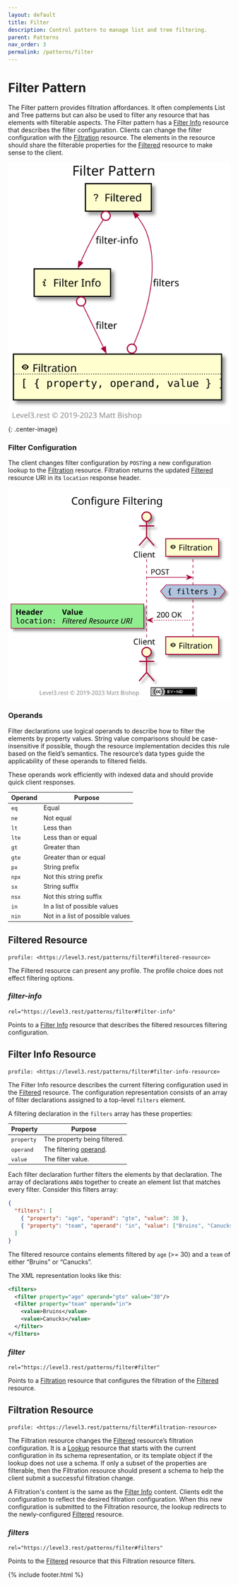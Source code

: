 ```yaml
---
layout: default
title: Filter
description: Control pattern to manage list and tree filtering.
parent: Patterns
nav_order: 3
permalink: /patterns/filter
---
```

# Filter Pattern

The Filter pattern provides filtration affordances. It often complements List and Tree patterns but can also be used to filter any resource that has elements with filterable aspects. The Filter pattern has a [Filter Info](#filter-info-resource) resource that describes the filter configuration. Clients can change the filter configuration with the [Filtration](#filtration-resource) resource. The elements in the resource should share the filterable properties for the [Filtered](#filtered-resource) resource to make sense to the client.

![](filter/relations.svg){: .center-image}

### Filter Configuration

The client changes filter configuration by `POST`ing a new configuration lookup to the [Filtration](#filtration-resource) resource. Filtration returns the updated [Filtered](#filtered-resource) resource URI in its `location` response header.

![](filter/interactions.svg)

### Operands

Filter declarations use logical operands to describe how to filter the elements by property values. String value comparisons should be case-insensitive if possible, though the resource implementation decides this rule based on the field’s semantics. The resource’s data types guide the applicability of these operands to filtered fields.

These operands work efficiently with indexed data and should provide quick client responses.

| Operand | Purpose                          |
|---------|----------------------------------|
| `eq`    | Equal                            |
| `ne`    | Not equal                        |
| `lt`    | Less than                        |
| `lte`   | Less than or equal               |
| `gt`    | Greater than                     |
| `gte`   | Greater than or equal            |
| `px`    | String prefix                    |
| `npx`   | Not this string prefix           |
| `sx`    | String suffix                    |
| `nsx`   | Not this string suffix           |
| `in`    | In a list of possible values     |
| `nin`   | Not in a list of possible values |

## Filtered Resource

```
profile: <https://level3.rest/patterns/filter#filtered-resource>
```

The Filtered resource can present any profile. The profile choice does not effect filtering options.

### *filter-info*

```
rel="https://level3.rest/patterns/filter#filter-info"
```

Points to a [Filter Info](#filter-info-resource) resource that describes the filtered resources filtering configuration.

## Filter Info Resource

```
profile: <https://level3.rest/patterns/filter#filter-info-resource>
```

The Filter Info resource describes the current filtering configuration used in the [Filtered](#filtered-resource) resource. The configuration representation consists of an array of filter declarations assigned to a top-level `filters` element.

A filtering declaration in the `filters` array has these properties:

| Property   | Purpose                             |
|------------|-------------------------------------|
| `property` | The property being filtered.        |
| `operand`  | The filtering [operand](#operands). |
| `value`    | The filter value.                   |

Each filter declaration further filters the elements by that declaration. The array of declarations `AND`s together to create an element list that matches every filter. Consider this filters array:

```json
{
  "filters": [
    { "property": "age", "operand": "gte", "value": 30 },
    { "property": "team", "operand": "in", "value": ["Bruins", "Canucks"] }
  ]
}
```

The filtered resource contains elements filtered by `age` (>= 30) and a `team` of either “Bruins” or “Canucks”.

The XML representation looks like this:

```xml
<filters>
  <filter property="age" operand="gte" value="30"/>
  <filter property="team" operand="in">
    <value>Bruins</value>
    <value>Canucks</value>
  </filter>
</filters>
```

### *filter*

```
rel="https://level3.rest/patterns/filter#filter"
```

Points to a [Filtration](#filtration-resource) resource that configures the filtration of the [Filtered](#filtered-resource) resource.

## Filtration Resource

```
profile: <https://level3.rest/patterns/filter#filtration-resource>
```

The Filtration resource changes the [Filtered](#filtered-resource) resource’s filtration configuration. It is a [Lookup](../profiles/lookup.md) resource that starts with the current configuration in its schema representation, or its template object if the lookup does not use a schema. If only a subset of the properties are filterable, then the Filtration resource should present a schema to help the client submit a successful filtration change.

A Filtration's content is the same as the [Filter Info](#filter-info-resource) content. Clients edit the configuration to reflect the desired filtration configuration. When this new configuration is submitted to the Filtration resource, the lookup redirects to the newly-configured [Filtered](#filtered-resource) resource.

### *filters*

```
rel="https://level3.rest/patterns/filter#filters"
```

Points to the [Filtered](#filtered-resource) resource that this Filtration resource filters.

{% include footer.html %}

